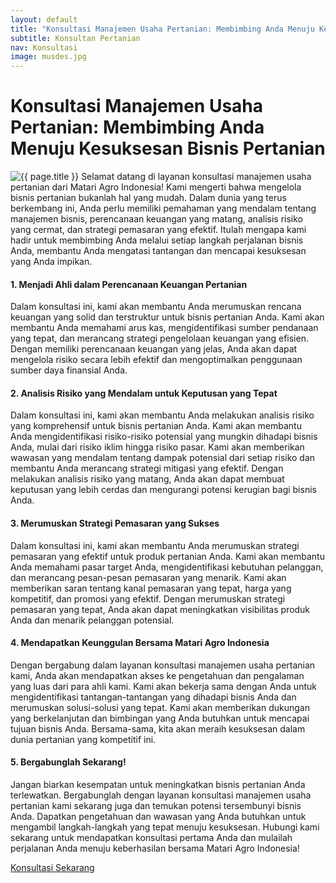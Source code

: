 ```yaml
---
layout: default
title: "Konsultasi Manajemen Usaha Pertanian: Membimbing Anda Menuju Kesuksesan Bisnis Pertanian"
subtitle: Konsultan Pertanian
nav: Konsultasi
image: musdes.jpg
---
```


<h1>Konsultasi Manajemen Usaha Pertanian: Membimbing Anda Menuju Kesuksesan Bisnis Pertanian</h1>
<img src="{{ site.url }}/img/{{ page.image }}" alt="{{ page.title }}" class="img-fluid rounded img-content-right">
Selamat datang di layanan konsultasi manajemen usaha pertanian dari Matari Agro Indonesia! Kami mengerti bahwa mengelola bisnis pertanian bukanlah hal yang mudah. Dalam dunia yang terus berkembang ini, Anda perlu memiliki pemahaman yang mendalam tentang manajemen bisnis, perencanaan keuangan yang matang, analisis risiko yang cermat, dan strategi pemasaran yang efektif. Itulah mengapa kami hadir untuk membimbing Anda melalui setiap langkah perjalanan bisnis Anda, membantu Anda mengatasi tantangan dan mencapai kesuksesan yang Anda impikan.

#### 1. Menjadi Ahli dalam Perencanaan Keuangan Pertanian

Dalam konsultasi ini, kami akan membantu Anda merumuskan rencana keuangan yang solid dan terstruktur untuk bisnis pertanian Anda. Kami akan membantu Anda memahami arus kas, mengidentifikasi sumber pendanaan yang tepat, dan merancang strategi pengelolaan keuangan yang efisien. Dengan memiliki perencanaan keuangan yang jelas, Anda akan dapat mengelola risiko secara lebih efektif dan mengoptimalkan penggunaan sumber daya finansial Anda.

#### 2. Analisis Risiko yang Mendalam untuk Keputusan yang Tepat

Dalam konsultasi ini, kami akan membantu Anda melakukan analisis risiko yang komprehensif untuk bisnis pertanian Anda. Kami akan membantu Anda mengidentifikasi risiko-risiko potensial yang mungkin dihadapi bisnis Anda, mulai dari risiko iklim hingga risiko pasar. Kami akan memberikan wawasan yang mendalam tentang dampak potensial dari setiap risiko dan membantu Anda merancang strategi mitigasi yang efektif. Dengan melakukan analisis risiko yang matang, Anda akan dapat membuat keputusan yang lebih cerdas dan mengurangi potensi kerugian bagi bisnis Anda.

#### 3. Merumuskan Strategi Pemasaran yang Sukses

Dalam konsultasi ini, kami akan membantu Anda merumuskan strategi pemasaran yang efektif untuk produk pertanian Anda. Kami akan membantu Anda memahami pasar target Anda, mengidentifikasi kebutuhan pelanggan, dan merancang pesan-pesan pemasaran yang menarik. Kami akan memberikan saran tentang kanal pemasaran yang tepat, harga yang kompetitif, dan promosi yang efektif. Dengan merumuskan strategi pemasaran yang tepat, Anda akan dapat meningkatkan visibilitas produk Anda dan menarik pelanggan potensial.

#### 4. Mendapatkan Keunggulan Bersama Matari Agro Indonesia

Dengan bergabung dalam layanan konsultasi manajemen usaha pertanian kami, Anda akan mendapatkan akses ke pengetahuan dan pengalaman yang luas dari para ahli kami. Kami akan bekerja sama dengan Anda untuk mengidentifikasi tantangan-tantangan yang dihadapi bisnis Anda dan merumuskan solusi-solusi yang tepat. Kami akan memberikan dukungan yang berkelanjutan dan bimbingan yang Anda butuhkan untuk mencapai tujuan bisnis Anda. Bersama-sama, kita akan meraih kesuksesan dalam dunia pertanian yang kompetitif ini.

#### 5. Bergabunglah Sekarang!

Jangan biarkan kesempatan untuk meningkatkan bisnis pertanian Anda terlewatkan. Bergabunglah dengan layanan konsultasi manajemen usaha pertanian kami sekarang juga dan temukan potensi tersembunyi bisnis Anda. Dapatkan pengetahuan dan wawasan yang Anda butuhkan untuk mengambil langkah-langkah yang tepat menuju kesuksesan. Hubungi kami sekarang untuk mendapatkan konsultasi pertama Anda dan mulailah perjalanan Anda menuju keberhasilan bersama Matari Agro Indonesia!

<a class="btn btn-primary" href="{{ site.url }}/investing/register">Konsultasi Sekarang</a>
